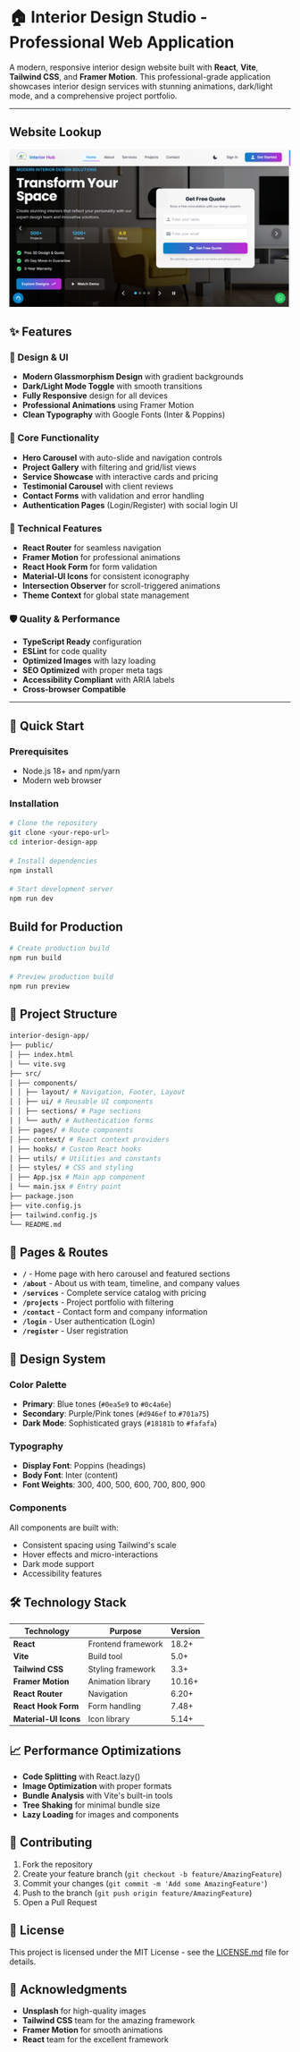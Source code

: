 # 🏠 Interior Design Studio - Professional Web Application

A modern, responsive interior design website built with **React**, **Vite**, **Tailwind CSS**, and **Framer Motion**. This professional-grade application showcases interior design services with stunning animations, dark/light mode, and a comprehensive project portfolio.

---

## Website Lookup
![Alt Screenshot](./output%20image/image.png)

## ✨ Features

### 🎨 Design & UI
- **Modern Glassmorphism Design** with gradient backgrounds
- **Dark/Light Mode Toggle** with smooth transitions
- **Fully Responsive** design for all devices
- **Professional Animations** using Framer Motion
- **Clean Typography** with Google Fonts (Inter & Poppins)

### 🚀 Core Functionality
- **Hero Carousel** with auto-slide and navigation controls
- **Project Gallery** with filtering and grid/list views
- **Service Showcase** with interactive cards and pricing
- **Testimonial Carousel** with client reviews
- **Contact Forms** with validation and error handling
- **Authentication Pages** (Login/Register) with social login UI

### 📱 Technical Features
- **React Router** for seamless navigation
- **Framer Motion** for professional animations
- **React Hook Form** for form validation
- **Material-UI Icons** for consistent iconography
- **Intersection Observer** for scroll-triggered animations
- **Theme Context** for global state management

### 🛡️ Quality & Performance
- **TypeScript Ready** configuration
- **ESLint** for code quality
- **Optimized Images** with lazy loading
- **SEO Optimized** with proper meta tags
- **Accessibility Compliant** with ARIA labels
- **Cross-browser Compatible**

---

## 🚀 Quick Start

### Prerequisites
- Node.js 18+ and npm/yarn
- Modern web browser

### Installation

```bash
# Clone the repository
git clone <your-repo-url>
cd interior-design-app

# Install dependencies
npm install

# Start development server
npm run dev
```

## Build for Production
``` bash
# Create production build
npm run build

# Preview production build
npm run preview
```


## 📁 Project Structure

``` bash
interior-design-app/
├── public/
│ ├── index.html
│ └── vite.svg
├── src/
│ ├── components/
│ │ ├── layout/ # Navigation, Footer, Layout
│ │ ├── ui/ # Reusable UI components
│ │ ├── sections/ # Page sections
│ │ └── auth/ # Authentication forms
│ ├── pages/ # Route components
│ ├── context/ # React context providers
│ ├── hooks/ # Custom React hooks
│ ├── utils/ # Utilities and constants
│ ├── styles/ # CSS and styling
│ ├── App.jsx # Main app component
│ └── main.jsx # Entry point
├── package.json
├── vite.config.js
├── tailwind.config.js
└── README.md
```

## 🎯 Pages & Routes

- **`/`** - Home page with hero carousel and featured sections
- **`/about`** - About us with team, timeline, and company values
- **`/services`** - Complete service catalog with pricing
- **`/projects`** - Project portfolio with filtering
- **`/contact`** - Contact form and company information
- **`/login`** - User authentication (Login)
- **`/register`** - User registration

## 🎨 Design System

### Color Palette
- **Primary**: Blue tones (`#0ea5e9` to `#0c4a6e`)
- **Secondary**: Purple/Pink tones (`#d946ef` to `#701a75`)
- **Dark Mode**: Sophisticated grays (`#18181b` to `#fafafa`)

### Typography
- **Display Font**: Poppins (headings)
- **Body Font**: Inter (content)
- **Font Weights**: 300, 400, 500, 600, 700, 800, 900

### Components
All components are built with:
- Consistent spacing using Tailwind's scale
- Hover effects and micro-interactions
- Dark mode support
- Accessibility features

## 🛠️ Technology Stack

| Technology | Purpose | Version |
|------------|---------|---------|
| **React** | Frontend framework | 18.2+ |
| **Vite** | Build tool | 5.0+ |
| **Tailwind CSS** | Styling framework | 3.3+ |
| **Framer Motion** | Animation library | 10.16+ |
| **React Router** | Navigation | 6.20+ |
| **React Hook Form** | Form handling | 7.48+ |
| **Material-UI Icons** | Icon library | 5.14+ |


## 📈 Performance Optimizations

- **Code Splitting** with React.lazy()
- **Image Optimization** with proper formats
- **Bundle Analysis** with Vite's built-in tools
- **Tree Shaking** for minimal bundle size
- **Lazy Loading** for images and components

## 🤝 Contributing

1. Fork the repository
2. Create your feature branch (`git checkout -b feature/AmazingFeature`)
3. Commit your changes (`git commit -m 'Add some AmazingFeature'`)
4. Push to the branch (`git push origin feature/AmazingFeature`)
5. Open a Pull Request

## 📝 License

This project is licensed under the MIT License - see the [LICENSE.md](LICENSE.md) file for details.

## 🙏 Acknowledgments

- **Unsplash** for high-quality images
- **Tailwind CSS** team for the amazing framework
- **Framer Motion** for smooth animations
- **React** team for the excellent framework